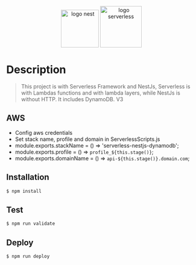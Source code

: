 <p style="text-align:center"><img src="https://docs.nestjs.com/assets/logo-small.svg" width="100" alt="logo nest"> <img src="https://getcommandeer.com/_nuxt/img/4a7600a.png" width="110" alt="logo serverless"></p>


# Description
> This project is with Serverless Framework and NestJs, Serverless is with Lambdas functions and with lambda layers, while NestJs is without HTTP. It includes DynamoDB. V3

## AWS

- Config aws credentials
- Set stack name, profile and domain in ServerlessScripts.js
- module.exports.stackName = () => 'serverless-nestjs-dynamodb';
- module.exports.profile = () => `profile_${this.stage()}`;
- module.exports.domainName = () => `api-${this.stage()}.domain.com`;

## Installation
```sh
$ npm install
```
## Test
```sh
$ npm run validate
```
## Deploy
```sh
$ npm run deploy
```


